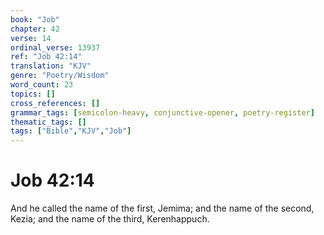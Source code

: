 ```yaml
---
book: "Job"
chapter: 42
verse: 14
ordinal_verse: 13937
ref: "Job 42:14"
translation: "KJV"
genre: "Poetry/Wisdom"
word_count: 23
topics: []
cross_references: []
grammar_tags: [semicolon-heavy, conjunctive-opener, poetry-register]
thematic_tags: []
tags: ["Bible","KJV","Job"]
---
```


# Job 42:14

And he called the name of the first, Jemima; and the name of the second, Kezia; and the name of the third, Kerenhappuch.
